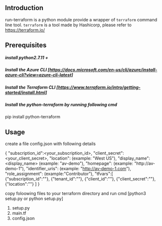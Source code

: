 ## Introduction

run-terraform is a python module provide a wrapper of `terraform` command line tool.
`terraform` is a tool made by Hashicorp, please refer to https://terraform.io/

## Prerequisites
##### install python2.7.11 +
##### Install the Azure CLI [https://docs.microsoft.com/en-us/cli/azure/install-azure-cli?view=azure-cli-latest]
##### Install the Terraform CLI [https://www.terraform.io/intro/getting-started/install.html]
##### Install the python-terraform by running following cmd
  pip install python-terraform

## Usage
create a file config.json with following details

{
"subscription_id":<your_subscription_id>,
"client_secret":<your_client_secret>,
"location":<location> (example: "West US"),
"display_name":<display_name> (example: "av-demo"),
"homepage":<your homepage> (example: "http://av-demo-1"),
"identifier_uris":<your identifier_uris> (example: "http://av-demo-1.com"),
"role_assignment":<Role> (example:"Contributor"),
"tfvars":[
          {"subscription_id":""},
          {"tenant_id":""},
          {"client_id":""},
          {"client_secret":""},
          {"location":""}
        ]
}

copy foloowing files to your terraform directory and run cmd [python3 setup.py or python setup.py]
1) setup.py
2) main.tf
3) config.json
